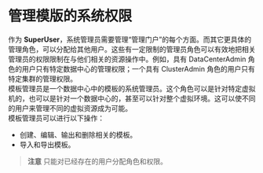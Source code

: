 # 管理模版的系统权限

作为 **SuperUser**，系统管理员需要管理“管理门户”的每个方面。而其它更具体的管理角色，可以分配给其他用户。这些有一定限制的管理员角色可以有效地把相关管理员的权限限制在与他们相关的资源操作中。例如，具有 DataCenterAdmin 角色的用户只有特定数据中心的管理权限；一个具有 ClusterAdmin 角色的用户只有特定集群的管理权限。<br/>
模板管理员是一个数据中心中的模板的系统管理员。这个角色可以是针对特定虚拟机的，也可以是针对一个数据中心的，甚至可以针对整个虚拟环境。这可以使不同的用户来管理不同的虚拟资源成为可能。<br/>
模板管理员可以进行以下操作：
* 创建、编辑、输出和删除相关的模板。
* 导入和导出模板。

> **注意**
> 只能对已经存在的用户分配角色和权限。
